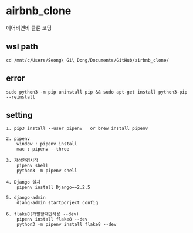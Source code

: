 # airbnb_clone
에어비앤비 클론 코딩

## wsl path
    cd /mnt/c/Users/Seong\ Gi\ Dong/Documents/GitHub/airbnb_clone/

## error
    sudo python3 -m pip uninstall pip && sudo apt-get install python3-pip --reinstall

## setting
    1. pip3 install --user pipenv   or brew install pipenv    
    
    2. pipenv
        window : pipenv install
        mac : pipenv --three
    
    3. 가상환경시작
        pipenv shell
        python3 -m pipenv shell

    4. Django 설치
        pipenv install Django==2.2.5

    5. django-admin
        djang-admin startporject config

    6. flake8(개발할때만사용 --dev)
        pipenv install flake8 --dev
        python3 -m pipenv install flake8 --dev